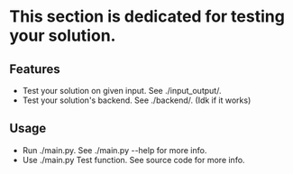 # This section is dedicated for testing your solution.

## Features
- Test your solution on given input. See ./input_output/.
- Test your solution's backend. See ./backend/. (Idk if it works)

## Usage
- Run ./main.py. See ./main.py --help for more info.
- Use ./main.py Test function. See source code for more info.
